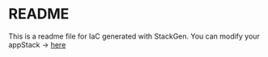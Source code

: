 # README
This is a readme file for IaC generated with StackGen.
You can modify your appStack -> [here](http://main.dev.stackgen.com/appstacks/f01dc625-cdd7-4530-96f5-310b500749e9)
